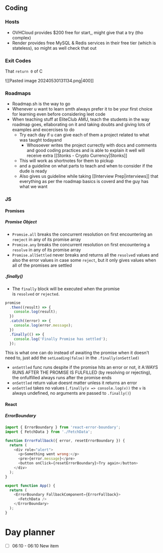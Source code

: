 ## Coding 

### Hosts
- OVHCloud provides $200 free for start,, might give that a try (tho complex)
- Render provides free MySQL & Redis services in their free tier (which is stateless), so might as well check that out

### Exit Codes
That `return 0` of C

![[Pasted image 20240530131134.png|400]]
### Roadmaps
- Roadmap.sh is the way to go
- Whenever u want to learn smth always prefer it to be your first choice for learning even before considering leet code 
- When teaching stuff at EliteClub AMU, teach the students in the way roadmap goes, ellaborating on it and taking doubts and giving lots of examples and excercises to do
	- Try each day if u can give each of them a project related to what was taught todayand 
		- Whosoever writes the project currectly with docs and comments and good coding practices and is able to explain it well will receive extra [[Stonks - Crypto Currency|Stonks]] 
	- This will work as shortnotes for them to pickup
	- and a guideline on what parts to teach and when to consider if the dude is ready
	- Also gives us guideline while taking [[Interview Prep|interviews]] that everything as per the roadmap basics is coverd and the guy has what we want

### JS

#### Promises

##### Promise Object 

- `Promsie.all` breaks the concurrent resolution on first encountering an `reeject` in any of its promise array 
- `Promise.any` breaks the concurrent resolution on first encountering a `resolve` in any of its promise array 
- `Promise.allSettled` never breaks and returns all the `resolve`d values and also the error values in case some `reject`, but it only gives values when all of the promises are settled

##### .finally()
- The `finally` block will be executed when the promise is `resolved` or `rejected`.

```js
promise
  .then((result) => {
    console.log(result);
  })
  .catch((error) => {
    console.log(error.message);
  })
  .finally(() => {
    console.log('Finally Promise has settled');
  });
```

This is what one can do instead of awaiting the promise when it doesn't need to, just add the `setLoading(false)` in the `.finally(onSettled)`
- `onSettled` func runs despite if the promise hits an error or not, it A:WAYS RUNS AFTER THE PROMISE IS FULFILLED (by resolving or rejecting), the onfulfilled always runs after the promise ends
- `onSettled` return value doesnt matter unless it returns an error 
- `onSettled` takes no values (`.finally(v => console.log(v))` the `v` is always undefined, no arguments are passed to `.finally()`)

#### React 
##### ErrorBoundary

```js
import { ErrorBoundary } from 'react-error-boundary';
import { FetchData } from './FetchData';

function ErrorFallback({ error, resetErrorBoundary }) {
  return (
    <div role="alert">
      <p>Something went wrong:</p>
      <pre>{error.message}</pre>
      <button onClick={resetErrorBoundary}>Try again</button>
    </div>
  );
}

export function App() {
  return (
    <ErrorBoundary FallbackComponent={ErrorFallback}>
      <FetchData />
    </ErrorBoundary>
  );
}
```

##### 

# Day planner

- [ ] 06:10 - 06:10 New item